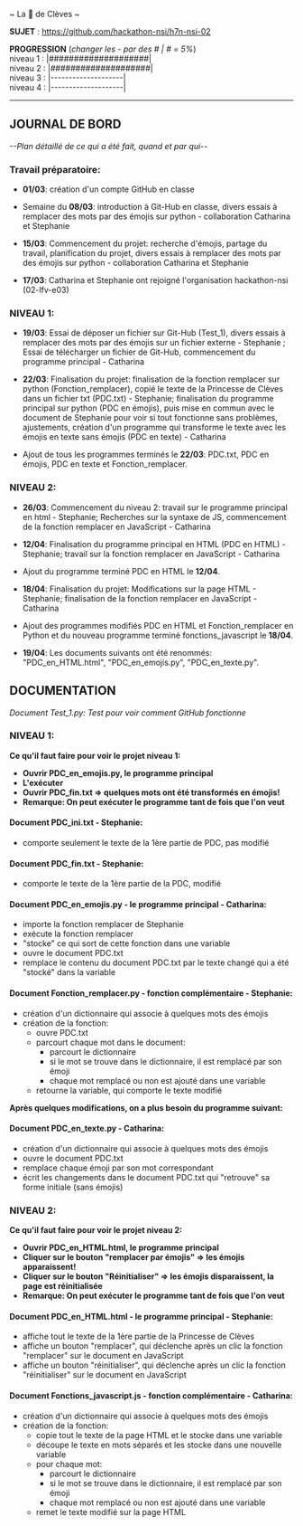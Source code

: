 ~ La 👸 de Clèves ~

**SUJET** : https://github.com/hackathon-nsi/h7n-nsi-02

**PROGRESSION** (*changer les - par des # | # = 5%*)<br />
niveau 1 : |####################|<br />
niveau 2 : |####################|<br />
niveau 3 : |--------------------|<br />
niveau 4 : |--------------------|<br />

<hr />
<!-- ne pas effacer les lignes ci-dessus et mettre à jour la progression régulièrement -->

## JOURNAL DE BORD
*--Plan détaillé de ce qui a été fait, quand et par qui--*

### Travail préparatoire:

* **01/03**: création d'un compte GitHub en classe

* Semaine du **08/03**: introduction à Git-Hub en classe, divers essais à remplacer des mots par des émojis sur python - collaboration Catharina et Stephanie

* **15/03**: Commencement du projet: recherche d'émojis, partage du travail, planification du projet, divers essais à remplacer des mots par des émojis sur python - collaboration Catharina et Stephanie

* **17/03**: Catharina et Stephanie ont rejoigné l'organisation hackathon-nsi (02-lfv-e03)

### NIVEAU 1:

* **19/03**: Essai de déposer un fichier sur Git-Hub (Test_1), divers essais à remplacer des mots par des émojis sur un fichier externe - Stephanie ; Essai de télécharger un fichier de Git-Hub, commencement du programme principal - Catharina 

* **22/03**: Finalisation du projet: finalisation de la fonction remplacer sur python (Fonction_remplacer), copié le texte de la Princesse de Clèves dans un fichier txt (PDC.txt) - Stephanie; finalisation du programme principal sur python (PDC en émojis), puis mise en commun avec le document de Stephanie pour voir si tout fonctionne sans problèmes, ajustements, création d'un programme qui transforme le texte avec les émojis en texte sans émojis (PDC en texte) - Catharina  

* Ajout de tous les programmes terminés le **22/03**: PDC.txt, PDC en émojis, PDC en texte et Fonction_remplacer.

### NIVEAU 2:

* **26/03**: Commencement du niveau 2: travail sur le programme principal en html - Stephanie; Recherches sur la syntaxe de JS, commencement de la fonction remplacer en JavaScript - Catharina

* **12/04**: Finalisation du programme principal en HTML (PDC en HTML) - Stephanie; travail sur la fonction remplacer en JavaScript - Catharina

* Ajout du programme terminé PDC en HTML le **12/04**.

* **18/04**: Finalisation du projet: Modifications sur la page HTML - Stephanie; finalisation de la fonction remplacer en JavaScript - Catharina

* Ajout des programmes modifiés PDC en HTML et Fonction_remplacer en Python et du nouveau programme terminé fonctions_javascript le **18/04**.

* **19/04**: Les documents suivants ont été renommés: "PDC_en_HTML.html", "PDC_en_emojis.py", "PDC_en_texte.py".

## DOCUMENTATION
*Document Test_1.py:
Test pour voir comment GitHub fonctionne*

### NIVEAU 1: 

__Ce qu'il faut faire pour voir le projet niveau 1:__
* __Ouvrir PDC_en_emojis.py, le programme principal__
* __L'exécuter__
* __Ouvrir PDC_fin.txt => quelques mots ont été transformés en émojis!__
* __Remarque: On peut exécuter le programme tant de fois que l'on veut__

#### Document PDC_ini.txt - Stephanie:
* comporte seulement le texte de la 1ère partie de PDC, pas modifié

#### Document PDC_fin.txt - Stephanie:
* comporte le texte de la 1ère partie de la PDC, modifié 

#### Document PDC_en_emojis.py - le programme principal - Catharina:
* importe la fonction remplacer de Stephanie
* exécute la fonction remplacer
* "stocke" ce qui sort de cette fonction dans une variable
* ouvre le document PDC.txt
* remplace le contenu du document PDC.txt par le texte changé qui a été "stocké" dans la variable

#### Document Fonction_remplacer.py - fonction complémentaire - Stephanie:
* création d'un dictionnaire qui associe à quelques mots des émojis
* création de la fonction:
  * ouvre PDC.txt
  * parcourt chaque mot dans le document:
    * parcourt le dictionnaire
    * si le mot se trouve dans le dictionnaire, il est remplacé par son émoji
    * chaque mot remplacé ou non est ajouté dans une variable
  * retourne la variable, qui comporte le texte modifié

__Après quelques modifications, on a plus besoin du programme suivant:__

#### Document PDC_en_texte.py - Catharina:
* création d'un dictionnaire qui associe à quelques mots des émojis
* ouvre le document PDC.txt
* remplace chaque émoji par son mot correspondant
* écrit les changements dans le document PDC.txt qui "retrouve" sa forme initiale (sans émojis)

### NIVEAU 2:

__Ce qu'il faut faire pour voir le projet niveau 2:__
* __Ouvrir PDC_en_HTML.html, le programme principal__
* __Cliquer sur le bouton "remplacer par émojis" => les émojis apparaissent!__
* __Cliquer sur le bouton "Réinitialiser" => les émojis disparaissent, la page est réinitialisée__
* __Remarque: On peut exécuter le programme tant de fois que l'on veut__

#### Document PDC_en_HTML.html - le programme principal - Stephanie:
* affiche tout le texte de la 1ère partie de la Princesse de Clèves
* affiche un bouton "remplacer", qui déclenche après un clic la fonction "remplacer" sur le document en JavaScript
* affiche un bouton "réinitialiser", qui déclenche après un clic la fonction "réinitialiser" sur le document en JavaScript

#### Document Fonctions_javascript.js - fonction complémentaire - Catharina:
* création d'un dictionnaire qui associe à quelques mots des émojis
* création de la fonction:
  * copie tout le texte de la page HTML et le stocke dans une variable
  * découpe le texte en mots séparés et les stocke dans une nouvelle variable
  * pour chaque mot:
    * parcourt le dictionnaire
    * si le mot se trouve dans le dictionnaire, il est remplacé par son émoji
    * chaque mot remplacé ou non est ajouté dans une variable
  * remet le texte modifié sur la page HTML



